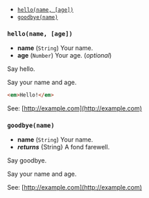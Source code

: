 
* [`hello(name, [age])`](#hello-name-age-)
* [`goodbye(name)`](#goodbye-name-)

### `hello(name, [age])`
* **name** (`String`) Your name.
* **age** (`Number`) Your age. (_optional_)

Say hello.

Say your name and age.

```html
<em>Hello!</em>
```

See: [http://example.com](http://example.com)

### `goodbye(name)`
* **name** (`String`) Your name.
* **_returns_** {String} A fond farewell.

Say goodbye.

Say your name and age.

See: [http://example.com](http://example.com)
